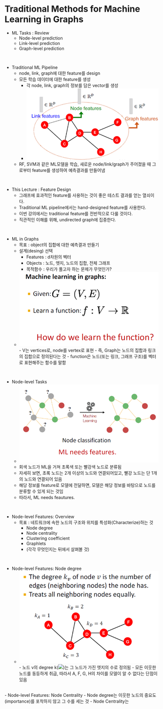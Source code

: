 # Traditional Methods for Machine Learning in Graphs

- ML Tasks : Review
  - Node-level prediction
  - Link-level prediction
  - Graph-level prediction

<br>

- Traditional ML Pipeline
  - node, link, graph에 대한 feature를 design
  - 모든 학습 데이터에 대한 feature를 생성
    - 각 node, link, graph의 정보를 담은 vector를 생성 
    - <img src="https://github.com/DoyoungKim12/cs224w_review/blob/master/img_cs224w/cs224w_2_1.PNG?raw=true">
  - RF, SVM과 같은 ML모델을 학습, 새로운 node/link/graph가 주어졌을 때 그로부터 feature를 생성하여 예측결과를 만들어냄
  
<br>  
  
- This Lecture : Feature Design
  - 그래프에 효과적인 feature를 사용하는 것이 좋은 테스트 결과를 얻는 열쇠이다.
  - Traditional ML pipeline에서는 hand-designed feature를 사용한다.
  - 이번 강의에서는 traditional feature를 전반적으로 다룰 것이다.
  - 직관적인 이해를 위해, undirected graph에 집중한다. 

<br> 

- ML in Graphs
  - 목표 : object의 집합에 대한 예측결과 만들기
  - 설계(desing) 선택
    - Features : d차원의 벡터
    - Objects : 노드, 엣지, 노드의 집합, 전체 그래프
    - 목적함수 : 우리가 풀고자 하는 문제가 무엇인가?
  - <img src="https://github.com/DoyoungKim12/cs224w_review/blob/master/img_cs224w/cs224w_2_2.PNG?raw=true">
    - V는 vertices로, node를 vertex로 표현
    - 즉, Graph는 노드의 집합과 링크의 집합으로 정의된다는 것
    - function은 노드(또는 링크, 그래프 구조)를 벡터로 표현해주는 함수를 말함

<br> 

- Node-level Tasks
  - <img src="https://github.com/DoyoungKim12/cs224w_review/blob/master/img_cs224w/cs224w_2_3.PNG?raw=true">
  - 회색 노드가 ML을 거쳐 초록색 또는 빨강색 노드로 분류됨
  - 자세히 보면, 초록 노드는 2개 이상의 노드와 연결되어있고, 빨강 노드는 단 1개의 노드와 연결되어 있음
  - 해당 정보를 feature로 모델에 전달하면, 모델은 해당 정보를 바탕으로 노드를 분류할 수 있게 되는 것임
  - 따라서, ML needs feautures.

<br> 

- Node-level Features: Overview
  - 목표 : 네트워크에 속한 노드의 구조와 위치를 특성화(Characterize)하는 것 
    - Node degree
    - Node centrality
    - Clustering coefficient
    - Graphlets
    - (각각 무엇인지는 뒤에서 살펴볼 것)

<br>

- Node-level Features: Node degree
  - <img src="https://github.com/DoyoungKim12/cs224w_review/blob/master/img_cs224w/cs224w_2_4.PNG?raw=true">
    - 노드 v의 degree k(<img src="https://render.githubusercontent.com/render/math?math=V_k">)는 그 노드가 가진 엣지의 수로 정의됨
    - 모든 이웃한 노드를 동등하게 취급, 따라서 A, F, G, H의 차이를 모델이 알 수 없다는 단점이 있음

<br>
- Node-level Features: Node Centrality
  - Node degree는 이웃한 노드의 중요도(importance)를 포착하지 않고 그 수를 세는 것
  - Node Centrality는 

